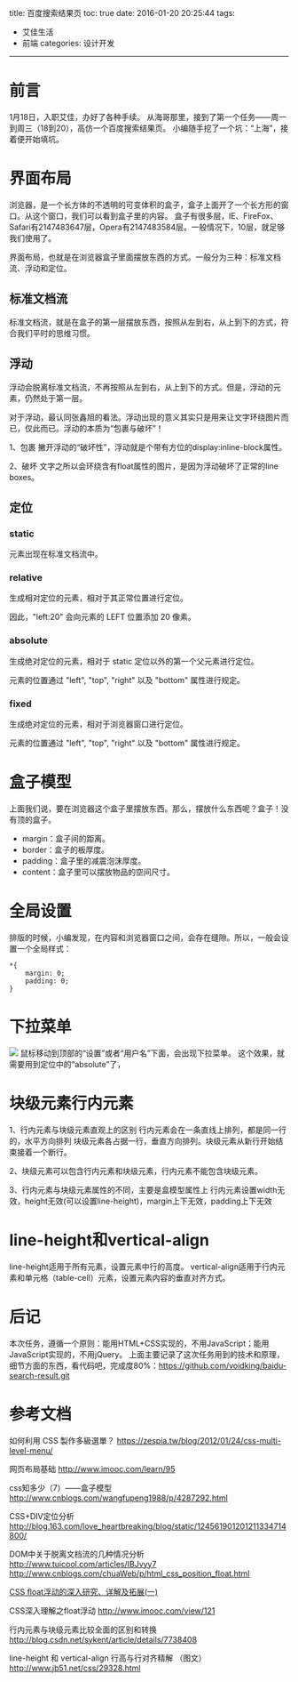 title: 百度搜索结果页
toc: true
date: 2016-01-20 20:25:44
tags:
- 艾佳生活
- 前端
categories: 设计开发
---
# 前言
1月18日，入职艾佳，办好了各种手续。
从海哥那里，接到了第一个任务——周一到周三（18到20），高仿一个百度搜索结果页。
小编随手挖了一个坑：“上海”，接着便开始填坑。

<!--more-->

# 界面布局
浏览器，是一个长方体的不透明的可变体积的盒子，盒子上面开了一个长方形的窗口。从这个窗口，我们可以看到盒子里的内容。
盒子有很多层，IE、FireFox、Safari有2147483647层，Opera有2147483584层。一般情况下，10层，就足够我们使用了。 

界面布局，也就是在浏览器盒子里面摆放东西的方式。一般分为三种：标准文档流、浮动和定位。

## 标准文档流
标准文档流，就是在盒子的第一层摆放东西，按照从左到右，从上到下的方式，符合我们平时的思维习惯。

## 浮动
浮动会脱离标准文档流，不再按照从左到右，从上到下的方式。但是，浮动的元素，仍然处于第一层。

对于浮动，最认同张鑫旭的看法。浮动出现的意义其实只是用来让文字环绕图片而已，仅此而已。浮动的本质为“包裹与破坏”！

1、包裹
撇开浮动的“破坏性”，浮动就是个带有方位的display:inline-block属性。

2、破坏
文字之所以会环绕含有float属性的图片，是因为浮动破坏了正常的line boxes。

## 定位

### static
元素出现在标准文档流中。

### relative
生成相对定位的元素，相对于其正常位置进行定位。

因此，"left:20" 会向元素的 LEFT 位置添加 20 像素。

### absolute
生成绝对定位的元素，相对于 static 定位以外的第一个父元素进行定位。

元素的位置通过 "left", "top", "right" 以及 "bottom" 属性进行规定。

### fixed
生成绝对定位的元素，相对于浏览器窗口进行定位。

元素的位置通过 "left", "top", "right" 以及 "bottom" 属性进行规定。


# 盒子模型
上面我们说，要在浏览器这个盒子里摆放东西。那么，摆放什么东西呢？盒子！没有顶的盒子。
- margin：盒子间的距离。
- border：盒子的板厚度。
- padding：盒子里的减震泡沫厚度。
- content：盒子里可以摆放物品的空间尺寸。

# 全局设置
排版的时候，小编发现，在内容和浏览器窗口之间，会存在缝隙。所以，一般会设置一个全局样式：
```
*{
    margin: 0;
    padding: 0;
}
```

# 下拉菜单
![](http://7oxjrx.com1.z0.glb.clouddn.com/%40%2Fimgs%2Fbaidu-search%2Fdown.jpg)
鼠标移动到顶部的“设置”或者“用户名”下面，会出现下拉菜单。
这个效果，就需要用到定位中的“absolute”了，

# 块级元素行内元素
1、行内元素与块级元素直观上的区别
行内元素会在一条直线上排列，都是同一行的，水平方向排列
块级元素各占据一行，垂直方向排列。块级元素从新行开始结束接着一个断行。

2、块级元素可以包含行内元素和块级元素，行内元素不能包含块级元素。

3、行内元素与块级元素属性的不同，主要是盒模型属性上
行内元素设置width无效，height无效(可以设置line-height)，margin上下无效，padding上下无效

# line-height和vertical-align 
line-height适用于所有元素，设置元素中行的高度。
vertical-align适用于行内元素和单元格（table-cell）元素，设置元素内容的垂直对齐方式。

# 后记
本次任务，遵循一个原则：能用HTML+CSS实现的，不用JavaScript；能用JavaScript实现的，不用jQuery。
上面主要记录了这次任务用到的技术和原理，细节方面的东西，看代码吧，完成度80%：https://github.com/voidking/baidu-search-result.git

# 参考文档
如何利用 CSS 製作多級選單？
https://zespia.tw/blog/2012/01/24/css-multi-level-menu/

网页布局基础
http://www.imooc.com/learn/95

css知多少（7）——盒子模型
http://www.cnblogs.com/wangfupeng1988/p/4287292.html

CSS+DIV定位分析
http://blog.163.com/love_heartbreaking/blog/static/124561901201211334714800/

DOM中关于脱离文档流的几种情况分析
http://www.tuicool.com/articles/IBJvyy7
http://www.cnblogs.com/chuaWeb/p/html_css_position_float.html

[CSS float浮动的深入研究、详解及拓展(一)](http://www.zhangxinxu.com/wordpress/2010/01/css-float%E6%B5%AE%E5%8A%A8%E7%9A%84%E6%B7%B1%E5%85%A5%E7%A0%94%E7%A9%B6%E3%80%81%E8%AF%A6%E8%A7%A3%E5%8F%8A%E6%8B%93%E5%B1%95%E4%B8%80/)

CSS深入理解之float浮动
http://www.imooc.com/view/121

行内元素与块级元素比较全面的区别和转换
http://blog.csdn.net/sykent/article/details/7738408

line-height 和 vertical-align 行高与行对齐精解 （图文） 
http://www.jb51.net/css/29328.html



